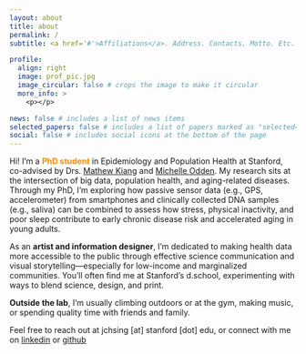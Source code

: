 ```yaml
---
layout: about
title: about
permalink: /
subtitle: <a href='#'>Affiliations</a>. Address. Contacts. Motto. Etc.

profile:
  align: right
  image: prof_pic.jpg
  image_circular: false # crops the image to make it circular
  more_info: >
    <p></p>

news: false # includes a list of news items
selected_papers: false # includes a list of papers marked as "selected={true}"
social: false # includes social icons at the bottom of the page
---
```


Hi! I’m a <font color="FF8C00">**PhD student**</font> in Epidemiology and Population Health at Stanford, co-advised by Drs. [Mathew Kiang](https://mathewkiang.com/aboutme/) and [Michelle Odden](https://profiles.stanford.edu/michelle-odden). My research sits at the intersection of big data, population health, and aging-related diseases. Through my PhD, I’m exploring how passive sensor data (e.g., GPS, accelerometer) from smartphones and clinically collected DNA samples (e.g., saliva) can be combined to assess how stress, physical inactivity, and poor sleep contribute to early chronic disease risk and accelerated aging in young adults.

As an **artist and information designer**, I’m dedicated to making health data more accessible to the public through effective science communication and visual storytelling—especially for low-income and marginalized communities. You’ll often find me at Stanford’s d.school, experimenting with ways to blend science, design, and print.

**Outside the lab**, I’m usually climbing outdoors or at the gym, making music, or spending quality time with friends and family.

Feel free to reach out at jchsing [at] stanford [dot] edu, or connect with me on [linkedin](https://www.linkedin.com/in/julianna-hsing/) or [github](https://github.com/jchsing)